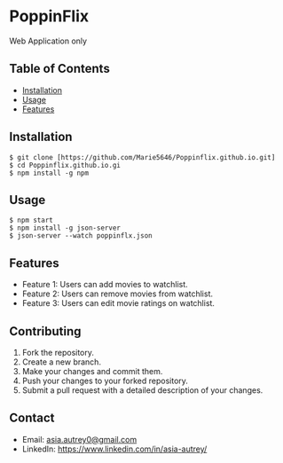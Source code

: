 # PoppinFlix
Web Application only

## Table of Contents

- [Installation](#installation)
- [Usage](#usage)
- [Features](#features)


## Installation


```
$ git clone [https://github.com/Marie5646/Poppinflix.github.io.git]
$ cd Poppinflix.github.io.gi
$ npm install -g npm
```

## Usage

```
$ npm start
$ npm install -g json-server
$ json-server --watch poppinflx.json

```

## Features
- Feature 1: Users can add movies to watchlist.
- Feature 2: Users can remove movies from watchlist.
- Feature 3: Users can edit movie ratings on watchlist.

## Contributing
1. Fork the repository.
2. Create a new branch.
3. Make your changes and commit them.
4. Push your changes to your forked repository.
5. Submit a pull request with a detailed description of your changes.


## Contact
- Email: asia.autrey0@gmail.com
- LinkedIn: https://www.linkedin.com/in/asia-autrey/

